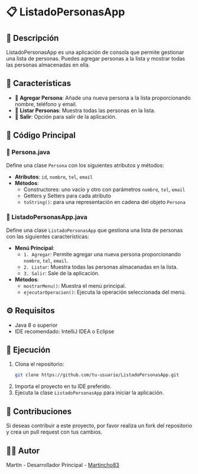 # 📋 ListadoPersonasApp

## 📖 Descripción
ListadoPersonasApp es una aplicación de consola que permite gestionar una lista de personas. Puedes agregar personas a la lista y mostrar todas las personas almacenadas en ella.

## 🌟 Características
- 👤 **Agregar Persona**: Añade una nueva persona a la lista proporcionando nombre, teléfono y email.
- 📜 **Listar Personas**: Muestra todas las personas en la lista.
- 🚪 **Salir**: Opción para salir de la aplicación.

## 📝 Código Principal

### 📂 Persona.java
Define una clase `Persona` con los siguientes atributos y métodos:
- **Atributos**: `id`, `nombre`, `tel`, `email`
- **Métodos**:
  - Constructores: uno vacío y otro con parámetros `nombre`, `tel`, `email`
  - Getters y Setters para cada atributo
  - `toString()`: para una representación en cadena del objeto `Persona`

### 📂 ListadoPersonasApp.java
Define una clase `ListadoPersonasApp` que gestiona una lista de personas con las siguientes características:
- **Menú Principal**:
  - `1. Agregar`: Permite agregar una nueva persona proporcionando `nombre`, `tel`, `email`.
  - `2. Listar`: Muestra todas las personas almacenadas en la lista.
  - `3. Salir`: Sale de la aplicación.
- **Métodos**:
  - `mostrarMenu()`: Muestra el menú principal.
  - `ejecutarOperacion()`: Ejecuta la operación seleccionada del menú.

## ⚙️ Requisitos
- Java 8 o superior
- IDE recomendado: IntelliJ IDEA o Eclipse

## 🚀 Ejecución
1. Clona el repositorio:
   ```bash
   git clone https://github.com/tu-usuario/ListadoPersonasApp.git
2. Importa el proyecto en tu IDE preferido.
3. Ejecuta la clase `ListadoPersonasApp` para iniciar la aplicación.

## 🤝 Contribuciones
Si deseas contribuir a este proyecto, por favor realiza un fork del repositorio y crea un pull request con tus cambios.

## 👨‍💻 Autor
Martín - Desarrollador Principal - [Martincho83](https://github.com/Martincho83)
